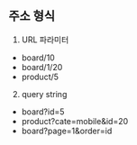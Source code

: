 ## 주소 형식

1. URL 파라미터

- board/10
- board/1/20
- product/5

2. query string

- board?id=5
- product?cate=mobile&id=20
- board?page=1&order=id
